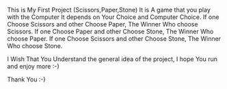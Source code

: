 This is My First Project (Scissors,Paper,Stone)
It is A game that you play with the Computer It depends on Your Choice and Computer Choice.
If one Choose Scissors and other Choose Paper, The Winner Who choose Scissors.
If one Choose Paper and other Choose Stone, The Winner Who choose Paper.
If one Choose Scissors and other Choose Stone, The Winner Who choose Stone.

I Wish That You Understand the general idea of the project, I hope You run and enjoy more :-)

Thank You :-)
